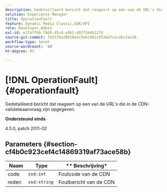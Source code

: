 ```yaml
---
description: Gedetailleerd bericht dat reageert op een van de URL's die in de CDN-validatieaanvraag zijn opgegeven.
solution: Experience Manager
title: OperationFault
feature: Dynamic Media Classic,SDK/API
role: Developer,Admin
exl-id: e1fa7f66-f9d9-45cd-a9b3-d0ff344b137d
source-git-commit: f42378a20b58e4c5ebc961c6526d7cecabc2ae38
workflow-type: tm+mt
source-wordcount: '48'
ht-degree: 0%

---
```


# [!DNL OperationFault]{#operationfault}

Gedetailleerd bericht dat reageert op een van de URL&#39;s die in de CDN-validatieaanvraag zijn opgegeven.

**Ondersteund sinds**

4.5.0, patch 2011-02

## Parameters {#section-cf4b0c923cef4c14869319af73ace58b}

| **&#x200B; Naam** | **&#x200B; Type** | ** Beschrijving* |
|---|---|---|
| code | `xsd:int` | Foutcode van de CDN |
| reden | `xsd:string` | Foutbericht van de CDN |
